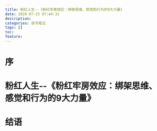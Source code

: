 ```yaml
---
title: 粉红人生--《粉红牢房效应：绑架思维、感觉和行为的9大力量》
date: 2020-07-25 07:44:31
description: 
categories: 读书笔记
tags: [] 
toc: 
feature: 
---
```


# 序
<!-- more -->

# 粉红人生--《粉红牢房效应：绑架思维、感觉和行为的9大力量》

# 结语
